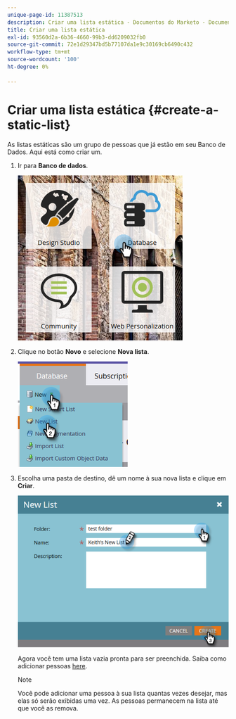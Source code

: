 ```yaml
---
unique-page-id: 11387513
description: Criar uma lista estática - Documentos do Marketo - Documentação do produto
title: Criar uma lista estática
exl-id: 93560d2a-6b36-4660-99b3-dd6209032fb0
source-git-commit: 72e1d29347bd5b77107da1e9c30169cb6490c432
workflow-type: tm+mt
source-wordcount: '100'
ht-degree: 0%

---
```


# Criar uma lista estática {#create-a-static-list}

As listas estáticas são um grupo de pessoas que já estão em seu Banco de Dados. Aqui está como criar um.

1. Ir para **Banco de dados**.

   ![](assets/db.png)

1. Clique no botão **Novo** e selecione **Nova lista**.

   ![](assets/two.png)

1. Escolha uma pasta de destino, dê um nome à sua nova lista e clique em **Criar**.

   ![](assets/three.png)

   Agora você tem uma lista vazia pronta para ser preenchida. Saiba como adicionar pessoas [here](/help/marketo/product-docs/core-marketo-concepts/smart-lists-and-static-lists/static-lists/understanding-static-lists.md#ways-to-add-remove-people-from-a-list).

   >[!NOTE]
   >
   >Você pode adicionar uma pessoa à sua lista quantas vezes desejar, mas elas só serão exibidas uma vez. As pessoas permanecem na lista até que você as remova.
